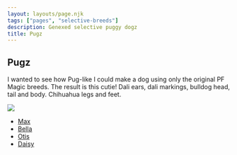 ```yaml
---
layout: layouts/page.njk
tags: ["pages", "selective-breeds"]
description: Genexed selective puggy dogz
title: Pugz
---
```


## Pugz
I wanted to see how Pug-like I could make a dog using only the original PF Magic breeds. The result is this cutie! Dali ears, dali markings, bulldog head, tail and body. Chihuahua legs and feet. 

![](https://cdn.glitch.com/e8c48446-7221-44a1-aabd-d809cd1d1e34%2Fpugz.png?v=1623370717397)

- [Max](https://cdn.glitch.com/e8c48446-7221-44a1-aabd-d809cd1d1e34%2FMax.pet?v=1623370849132)
- [Bella](https://cdn.glitch.com/e8c48446-7221-44a1-aabd-d809cd1d1e34%2FBella.pet?v=1623370838479)
- [Otis](https://cdn.glitch.com/e8c48446-7221-44a1-aabd-d809cd1d1e34%2FOtis.pet?v=1623370844792)
- [Daisy](https://cdn.glitch.com/e8c48446-7221-44a1-aabd-d809cd1d1e34%2FDaisy.pet?v=1623370842060)
